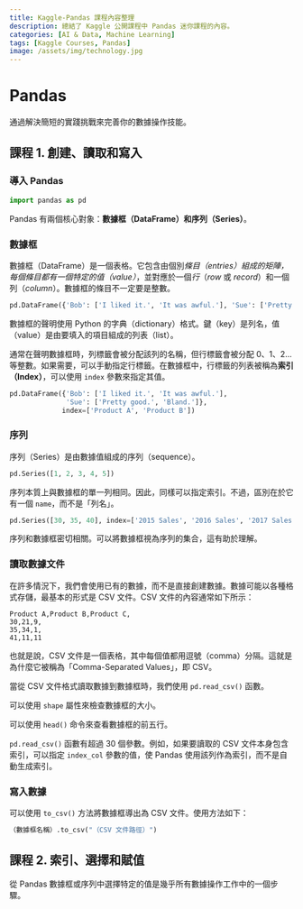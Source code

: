 ```yaml
---
title: Kaggle-Pandas 課程內容整理
description: 總結了 Kaggle 公開課程中 Pandas 迷你課程的內容。
categories: [AI & Data, Machine Learning]
tags: [Kaggle Courses, Pandas]
image: /assets/img/technology.jpg
---
```

# Pandas
通過解決簡短的實踐挑戰來完善你的數據操作技能。

## 課程 1. 創建、讀取和寫入
### 導入 Pandas
```python
import pandas as pd
```
Pandas 有兩個核心對象：**數據框（DataFrame）**和**序列（Series）**。

### 數據框
數據框（DataFrame）是一個表格。它包含由個別*條目（entries）*組成的矩陣，每個條目都有一個特定的*值（value）*，並對應於一個*行*（*row* 或 *record*）和一個列（*column*）。數據框的條目不一定要是整數。
```python
pd.DataFrame({'Bob': ['I liked it.', 'It was awful.'], 'Sue': ['Pretty good.', 'Bland.']})
```
數據框的聲明使用 Python 的字典（dictionary）格式。鍵（key）是列名，值（value）是由要填入的項目組成的列表（list）。

通常在聲明數據框時，列標籤會被分配該列的名稱，但行標籤會被分配 0、1、2...等整數。如果需要，可以手動指定行標籤。在數據框中，行標籤的列表被稱為**索引（Index）**，可以使用 ```index``` 參數來指定其值。
```python
pd.DataFrame({'Bob': ['I liked it.', 'It was awful.'], 
              'Sue': ['Pretty good.', 'Bland.']},
             index=['Product A', 'Product B'])
```

### 序列
序列（Series）是由數據值組成的序列（sequence）。
```python
pd.Series([1, 2, 3, 4, 5])
```
序列本質上與數據框的單一列相同。因此，同樣可以指定索引。不過，區別在於它有一個 ```name```，而不是「列名」。
```python
pd.Series([30, 35, 40], index=['2015 Sales', '2016 Sales', '2017 Sales'], name='Product A')
```
序列和數據框密切相關。可以將數據框視為序列的集合，這有助於理解。

### 讀取數據文件
在許多情況下，我們會使用已有的數據，而不是直接創建數據。數據可能以各種格式存儲，最基本的形式是 CSV 文件。CSV 文件的內容通常如下所示：
```
Product A,Product B,Product C,
30,21,9,
35,34,1,
41,11,11
```
也就是說，CSV 文件是一個表格，其中每個值都用逗號（comma）分隔。這就是為什麼它被稱為「Comma-Separated Values」，即 CSV。

當從 CSV 文件格式讀取數據到數據框時，我們使用 ```pd.read_csv()``` 函數。

可以使用 ```shape``` 屬性來檢查數據框的大小。

可以使用 ```head()``` 命令來查看數據框的前五行。

```pd.read_csv()``` 函數有超過 30 個參數。例如，如果要讀取的 CSV 文件本身包含索引，可以指定 ```index_col``` 參數的值，使 Pandas 使用該列作為索引，而不是自動生成索引。

### 寫入數據
可以使用 ```to_csv()``` 方法將數據框導出為 CSV 文件。使用方法如下：
```python
（數據框名稱）.to_csv("（CSV 文件路徑）")
```

## 課程 2. 索引、選擇和賦值
從 Pandas 數據框或序列中選擇特定的值是幾乎所有數據操作工作中的一個步驟。
